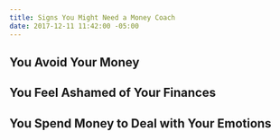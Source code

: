 ```yaml
---
title: Signs You Might Need a Money Coach
date: 2017-12-11 11:42:00 -05:00
---
```



## You Avoid Your Money

## You Feel Ashamed of Your Finances

## You Spend Money to Deal with Your Emotions

## 

